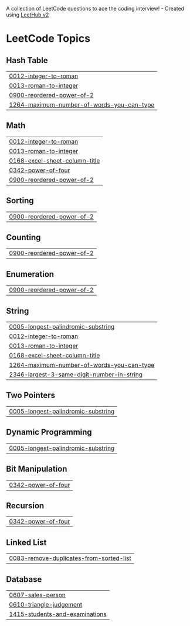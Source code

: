 A collection of LeetCode questions to ace the coding interview! - Created using [LeetHub v2](https://github.com/arunbhardwaj/LeetHub-2.0)
<!---LeetCode Topics Start-->
# LeetCode Topics
## Hash Table
|  |
| ------- |
| [0012-integer-to-roman](https://github.com/Akshaya16P/LEETCODE/tree/master/0012-integer-to-roman) |
| [0013-roman-to-integer](https://github.com/Akshaya16P/LEETCODE/tree/master/0013-roman-to-integer) |
| [0900-reordered-power-of-2](https://github.com/Akshaya16P/LEETCODE/tree/master/0900-reordered-power-of-2) |
| [1264-maximum-number-of-words-you-can-type](https://github.com/Akshaya16P/LEETCODE/tree/master/1264-maximum-number-of-words-you-can-type) |
## Math
|  |
| ------- |
| [0012-integer-to-roman](https://github.com/Akshaya16P/LEETCODE/tree/master/0012-integer-to-roman) |
| [0013-roman-to-integer](https://github.com/Akshaya16P/LEETCODE/tree/master/0013-roman-to-integer) |
| [0168-excel-sheet-column-title](https://github.com/Akshaya16P/LEETCODE/tree/master/0168-excel-sheet-column-title) |
| [0342-power-of-four](https://github.com/Akshaya16P/LEETCODE/tree/master/0342-power-of-four) |
| [0900-reordered-power-of-2](https://github.com/Akshaya16P/LEETCODE/tree/master/0900-reordered-power-of-2) |
## Sorting
|  |
| ------- |
| [0900-reordered-power-of-2](https://github.com/Akshaya16P/LEETCODE/tree/master/0900-reordered-power-of-2) |
## Counting
|  |
| ------- |
| [0900-reordered-power-of-2](https://github.com/Akshaya16P/LEETCODE/tree/master/0900-reordered-power-of-2) |
## Enumeration
|  |
| ------- |
| [0900-reordered-power-of-2](https://github.com/Akshaya16P/LEETCODE/tree/master/0900-reordered-power-of-2) |
## String
|  |
| ------- |
| [0005-longest-palindromic-substring](https://github.com/Akshaya16P/LEETCODE/tree/master/0005-longest-palindromic-substring) |
| [0012-integer-to-roman](https://github.com/Akshaya16P/LEETCODE/tree/master/0012-integer-to-roman) |
| [0013-roman-to-integer](https://github.com/Akshaya16P/LEETCODE/tree/master/0013-roman-to-integer) |
| [0168-excel-sheet-column-title](https://github.com/Akshaya16P/LEETCODE/tree/master/0168-excel-sheet-column-title) |
| [1264-maximum-number-of-words-you-can-type](https://github.com/Akshaya16P/LEETCODE/tree/master/1264-maximum-number-of-words-you-can-type) |
| [2346-largest-3-same-digit-number-in-string](https://github.com/Akshaya16P/LEETCODE/tree/master/2346-largest-3-same-digit-number-in-string) |
## Two Pointers
|  |
| ------- |
| [0005-longest-palindromic-substring](https://github.com/Akshaya16P/LEETCODE/tree/master/0005-longest-palindromic-substring) |
## Dynamic Programming
|  |
| ------- |
| [0005-longest-palindromic-substring](https://github.com/Akshaya16P/LEETCODE/tree/master/0005-longest-palindromic-substring) |
## Bit Manipulation
|  |
| ------- |
| [0342-power-of-four](https://github.com/Akshaya16P/LEETCODE/tree/master/0342-power-of-four) |
## Recursion
|  |
| ------- |
| [0342-power-of-four](https://github.com/Akshaya16P/LEETCODE/tree/master/0342-power-of-four) |
## Linked List
|  |
| ------- |
| [0083-remove-duplicates-from-sorted-list](https://github.com/Akshaya16P/LEETCODE/tree/master/0083-remove-duplicates-from-sorted-list) |
## Database
|  |
| ------- |
| [0607-sales-person](https://github.com/Akshaya16P/LEETCODE/tree/master/0607-sales-person) |
| [0610-triangle-judgement](https://github.com/Akshaya16P/LEETCODE/tree/master/0610-triangle-judgement) |
| [1415-students-and-examinations](https://github.com/Akshaya16P/LEETCODE/tree/master/1415-students-and-examinations) |
<!---LeetCode Topics End-->